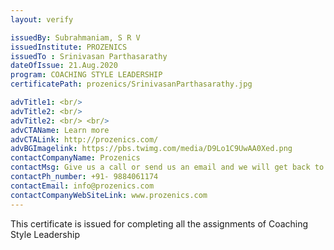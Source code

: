 ```yaml
---
layout: verify

issuedBy: Subrahmaniam, S R V
issuedInstitute: PROZENICS
issuedTo : Srinivasan Parthasarathy
dateOfIssue: 21.Aug.2020
program: COACHING STYLE LEADERSHIP
certificatePath: prozenics/SrinivasanParthasarathy.jpg

advTitle1: <br/>
advTitle2: <br/>
advTitle2: <br/> <br/>
advCTAName: Learn more
advCTALink: http://prozenics.com/
advBGImagelink: https://pbs.twimg.com/media/D9Lo1C9UwAA0Xed.png
contactCompanyName: Prozenics 
contactMsg: Give us a call or send us an email and we will get back to you as soon as possible!
contactPh_number: +91- 9884061174
contactEmail: info@prozenics.com
contactCompanyWebSiteLink: www.prozenics.com
---
```

This certificate is issued for completing all the assignments of Coaching Style Leadership